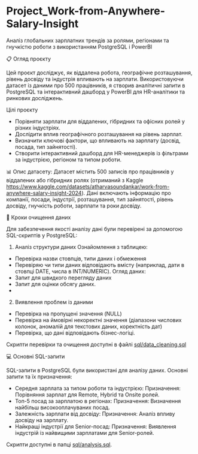 # Project_Work-from-Anywhere-Salary-Insight
Аналіз глобальних зарплатних трендів за ролями, регіонами та гнучкістю роботи з використанням PostgreSQL і PowerBI

📋 Огляд проєкту

Цей проєкт досліджує, як віддалена робота, географічне розташування, рівень досвіду та індустрія впливають на зарплати. 
Використовуючи датасет із даними про 500 працівників, я створив аналітичні запити в PostgreSQL та інтерактивний дашборд у PowerBI для HR-аналітики та ринкових досліджень.

Цілі проєкту

- Порівняти зарплати для віддалених, гібридних та офісних ролей у різних індустріях.
- Дослідити вплив географічного розташування на рівень зарплат.
- Визначити ключові фактори, що впливають на зарплату (досвід, посада, тип зайнятості).
- Створити інтерактивний дашборд для HR-менеджерів із фільтрами за індустрією, регіоном та типом роботи.

📊 Опис датасету: 
Датасет містить 500 записів про працівників у віддалених або гібридних ролях (отриманий з Kaggle https://www.kaggle.com/datasets/atharvasoundankar/work-from-anywhere-salary-insight-2024). 
Дані включають інформацію про компанії, посади, індустрії, розташування, тип зайнятості, рівень досвіду, гнучкість роботи, зарплати та роки досвіду.

🧹 Кроки очищення даних

Для забезпечення якості аналізу дані були перевірені за допомогою SQL-скриптів у PostgreSQL:

1. Аналіз структури даних
Ознайомлення з таблицею:
- Перевірка назви стовпців, типи даних і обмеження
- Перевіряю чи типи даних відповідають вмісту (наприклад, дати в стовпці DATE, числа в INT/NUMERIC).
Огляд даних:
- Запит для швидкого перегляду даних
- Запит для оцінки обсягу даних.
- 
2. Виявлення проблем із даними
- Перевірка на пропущені значення (NULL)
- Перевірка на ймовірні некоректні значення (діапазони числових колонок, аномалій для текстових даних, коректність дат)
- Перевірка, що дані відповідають бізнес-логіці.

 Скрипти перевірки та очищення доступні в файлі [sql/data_cleaning.sql](sql/data_cleaning.sql)

💻 Основні SQL-запити 

SQL-запити в PostgreSQL були використані для аналізу даних. Основні запити та їх призначення:
- Середня зарплата за типом роботи та індустрією:
Призначення: Порівняння зарплат для Remote, Hybrid та Onsite ролей.
- Топ-5 посад за зарплатою в регіонах:
Призначення: Визначення найбільш високооплачуваних посад.
- Залежність зарплати від досвіду:
Призначення: Аналіз впливу досвіду на зарплату.
- Найкращі індустрії для Senior-посад:
Призначення: Виявлення індустрій із найвищими зарплатами для Senior-ролей.

Скрипти доступні в папці [sql/analysis.sql](sql/analysis.sql).
